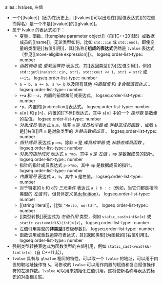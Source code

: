 alias:: lvalues, 左值

- 一个[[lvalue]]（因为在历史上，[[lvalues]]可以出现在[[赋值表达式]]的左侧而得名）是一个不是[[xvalue]]的[[glvalue]]。
- 属于 lvalue 的表达式如下：
	- 变量、函数、[[template parameter object]]（自[[C++20]]起）或数据成员的[[name]]，无论类型如何，比如 `std::cin` 或 `std::endl`。即使变量的类型是[[右值引用]]，其[[名称]]**组成的表达式**仍然是 `lvalue` 表达式（参见[[move-eligible expression]]）。
	  logseq.order-list-type:: number
	- *函数调用* 或 *重载运算符* 表达式，其[[返回类型]]为[[左值引用]]，例如`std::getline(std::cin, str)`、`std::cout << 1`、`str1 = str2` 或 `++it`。
	  logseq.order-list-type:: number
	- `a = b`、`a += b`、`a %= b` 以及所有其他 *内置赋值* 和 *复合赋值表达式* 。
	  logseq.order-list-type:: number
	- `++a` 和 `--a`，内置的前增和前减表达式。
	  logseq.order-list-type:: number
	- `*p`，内置的[[indirection]]表达式。
	  logseq.order-list-type:: number
	- `a[n]` 和 `p[n]`，内置的[[下标]]表达式，其中 `a[n]` 中的一个 *操作数* 是数组的左值。
	  logseq.order-list-type:: number
	- *对象成员* 表达式 `a.m`，除非 `m` 是 *成员枚举器* 或 *非静态成员函数* ，或者 `a` 是[[右值]]且 `m` 是对象类型的 *非静态数据成员* 。
	  logseq.order-list-type:: number
	- *指针成员* 表达式 `p->m`，除非 `m` 是 *成员枚举器* 或 *非静态成员函数* 。
	  logseq.order-list-type:: number
	- *对象的指针成员* 表达式 `a.*mp`，其中 `a` 是 *左值* ，`mp` 是数据成员的指针。
	  logseq.order-list-type:: number
	- 指针的指针成员表达式 `p->*mp`，其中 `mp` 是数据成员的指针。
	  logseq.order-list-type:: number
	- *内置逗号* 表达式 `a, b`，其中 `b` 是左值。
	  logseq.order-list-type:: number
	- 对于特定的 `b` 和 `c`的 *三元条件* 表达式 `a ? b : c`（例如，当它们都是相同类型的 *左值* 时，但具体定义见[definition](https://en.cppreference.com/w/cpp/language/operator_other#Conditional_operator)）。
	  logseq.order-list-type:: number
	- [[string literal]]，比如 `"Hello, world!"`。
	  logseq.order-list-type:: number
	- [[类型转换]]表达式为 *左值引用* 类型，例如 `static_cast<int&>(x)` 或 `static_cast<void(&)(int)>(x)`。
	  logseq.order-list-type:: number
	- 左值引用类型的**非类型**[[模板参数]]。
	  logseq.order-list-type:: number
	- 函数调用或重载运算符表达式，其[[返回类型]]为函数的[[右值引用]]。
	  logseq.order-list-type:: number
- 强制类型转换表达式为函数类型的右值引用，例如 `static_cast<void(&&)(int)>(x)`（自 C++11 起）。
- `lvalue` 具有与 `glvalue` 相同的特性。可以取一个 `lvalue` 的地址，可以用于内置的取地址操作符 `&`。可修改的 `lvalue` 可以用作内置的赋值和复合赋值操作符的左操作数。`lvalue` 可以用来初始化左值引用，这将使新名称与表达式标识的对象相关联。